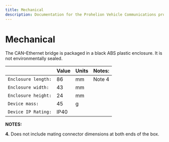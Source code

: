 ```yaml
---
title: Mechanical
description: Documentation for the Prohelion Vehicle Communications protocol
---
```


# Mechanical

The CAN–Ethernet bridge is packaged in a black ABS plastic enclosure.  It is not environmentally sealed.

|                     | Value | Units | Notes: | 
|---------------------|-------|-------|--------|
| `Enclosure length:` | 86    | mm    | Note 4 |
| `Enclosure width:`  | 43    | mm    |        |
| `Enclosure height:` | 24    | mm    |        |
| `Device mass:`      | 45    | g     |        |
| `Device IP Rating:` | IP40  |       |        |

__NOTES:__

__4.__  Does not include mating connector dimensions at both ends of the box.